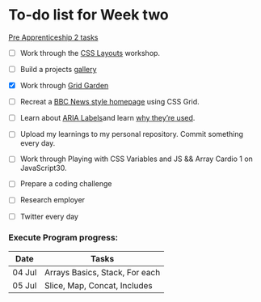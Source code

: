 # To-do list for Week two
[Pre Apprenticeship 2 tasks](https://learn.foundersandcoders.com/course/syllabus/pre-apprenticeship-2/project/)
- [ ] Work through the [CSS Layouts](https://learn.foundersandcoders.com/course/syllabus/pre-apprenticeship-2/project/) workshop. 
- [ ] Build a projects [gallery](https://learn.foundersandcoders.com/course/syllabus/pre-apprenticeship-2/project/)
- [x] Work through [Grid Garden](https://cssgridgarden.com/)
- [ ] Recreat a [BBC News style homepage](https://github.com/bobbysebolao/learn-css-grid) using CSS Grid.
- [ ] Learn about [ARIA Labels](https://css-tricks.com/why-how-and-when-to-use-semantic-html-and-aria/)and learn [why they’re used](https://www.24a11y.com/2019/what-a-year-of-learning-and-teaching-accessibility-taught-me/).
- [ ] Upload my learnings to my personal repository. Commit something every day.
- [ ] Work through Playing with CSS Variables and JS && Array Cardio 1 on JavaScript30.
- [ ] Prepare a coding challenge
- [ ] Research employer
- [ ] Twitter every day


### Execute Program progress:
Date | Tasks
------------ | -------------
04 Jul | Arrays Basics, Stack, For each
05 Jul | Slice, Map, Concat, Includes